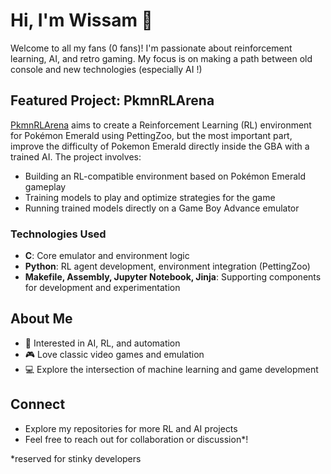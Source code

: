 # Hi, I'm Wissam 👋

Welcome to all my fans (0 fans)! I'm passionate about reinforcement learning, AI, and retro gaming. My focus is on making a path between old console and new technologies (especially AI !)

## Featured Project: PkmnRLArena

[PkmnRLArena](https://github.com/wissammm/PkmnRLArena) aims to create a Reinforcement Learning (RL) environment for Pokémon Emerald using PettingZoo, but the most important part, improve the difficulty of Pokemon Emerald directly inside the GBA with a trained AI. The project involves:
- Building an RL-compatible environment based on Pokémon Emerald gameplay
- Training models to play and optimize strategies for the game
- Running trained models directly on a Game Boy Advance emulator

### Technologies Used
- **C**: Core emulator and environment logic
- **Python**: RL agent development, environment integration (PettingZoo)
- **Makefile, Assembly, Jupyter Notebook, Jinja**: Supporting components for development and experimentation

## About Me
- 🧠 Interested in AI, RL, and automation
- 🎮 Love classic video games and emulation
- 💻 Explore the intersection of machine learning and game development

## Connect
- Explore my repositories for more RL and AI projects
- Feel free to reach out for collaboration or discussion*!


*reserved for stinky developers
